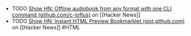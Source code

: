- TODO [Show HN: Offline audiobook from any format with one CLI command (github.com/c-loftus)](https://news.ycombinator.com/item?id=41762586) on [[Hacker News]]
- TODO [Show HN: Instant HTML Preview Bookmarklet (gist.github.com)](https://news.ycombinator.com/item?id=41762692) on [[Hacker News]] #HTML